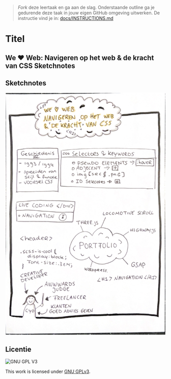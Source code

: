 > _Fork_ deze leertaak en ga aan de slag. Onderstaande outline ga je gedurende deze taak in jouw eigen GitHub omgeving uitwerken. De instructie vind je in: [docs/INSTRUCTIONS.md](docs/INSTRUCTIONS.md)

# Titel
<!-- Geef je opdracht een titel en schrijf in één zin wat het is -->
## We ❤️ Web: Navigeren op het web & de kracht van CSS Sketchnotes

## Sketchnotes
<!-- Toon je gemaakte Sketchnotes en geef je plaatje een korte beschrijving -->
![Sketchnotes](https://raw.githubusercontent.com/JustinLung/fix-the-flow-sketchnote/main/docs/sketchnote-image.png)

## Licentie

![GNU GPL V3](https://www.gnu.org/graphics/gplv3-127x51.png)

This work is licensed under [GNU GPLv3](./LICENSE).
